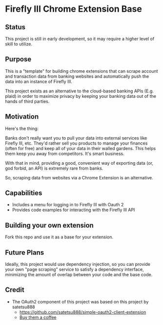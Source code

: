 # Firefly III Chrome Extension Base

## Status
This project is still in early development, so it may require a higher level of 
skill to utilize.

## Purpose

This is a "template" for building chrome extensions that can scrape account and 
transaction data from banking websites and automatically push the data into an
instance of Firefly III.

This project exists as an alternative to the cloud-based banking APIs (E.g. 
plaid) in order to maximize privacy by keeping your banking data out of the 
hands of third parties.

## Motivation
Here's the thing: 

Banks don't really want you to pull your data into external services like 
Firefly III, etc. They'd rather sell you products to manage your finances 
(often for free) and keep all of your data in their walled gardens. This helps 
them keep you away from competitors. It's smart business.

With that in mind, providing a good, convenient way of exporting data (or, god 
forbid, an API) is extremely rare from banks.

So, scraping data from websites via a Chrome Extension is an alternative.

## Capabilities
- Includes a menu for logging in to Firefly III with Oauth 2
- Provides code examples for interacting with the Firefly III API

## Building your own extension
Fork this repo and use it as a base for your extension.

## Future Plans
Ideally, this project would use dependency injection, so you can provide your
own "page scraping" service to satisfy a dependency interface, minimizing the
amount of overlap between your code and the base code.

## Credit
- The OAuth2 component of this project was based on this project by satetsu888
  - https://github.com/satetsu888/simple-oauth2-client-extension
  - [Buy them a coffee](https://www.buymeacoffee.com/satetsu888)